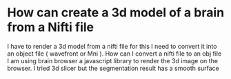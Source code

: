 
# How can create a 3d model of a brain from a Nifti file

I have to render a 3d model from a nifti file for this I need to convert it into an object file ( wavefront or Mni ). How can I convert a nifti file to an obj file
I am using brain browser a javascript library to render the 3d image on the browser.
I tried 3d slicer but the segmentation result has a smooth surface

        
